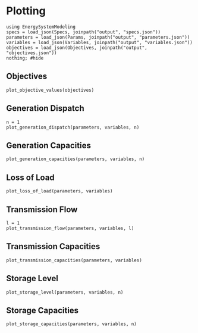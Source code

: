 # Plotting
```@example plots
using EnergySystemModeling
specs = load_json(Specs, joinpath("output", "specs.json"))
parameters = load_json(Params, joinpath("output", "parameters.json"))
variables = load_json(Variables, joinpath("output", "variables.json"))
objectives = load_json(Objectives, joinpath("output", "objectives.json"))
nothing; #hide
```

## Objectives
```@example plots
plot_objective_values(objectives)
```

## Generation Dispatch
```@example plots
n = 1
plot_generation_dispatch(parameters, variables, n)
```

## Generation Capacities
```@example plots
plot_generation_capacities(parameters, variables, n)
```

## Loss of Load
```@example plots
plot_loss_of_load(parameters, variables)
```

## Transmission Flow
```@example plots
l = 1
plot_transmission_flow(parameters, variables, l)
```

## Transmission Capacities
```@example plots
plot_transmission_capacities(parameters, variables)
```

## Storage Level
```@example plots
plot_storage_level(parameters, variables, n)
```

## Storage Capacities
```@example plots
plot_storage_capacities(parameters, variables, n)
```
